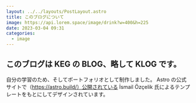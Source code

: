 ```yaml
---
layout: ../../layouts/PostLayout.astro
title: このブログについて
image: https://api.lorem.space/image/drink?w=400&h=225
date: 2023-03-04 09:31
categories:
  - image
---
```


## このブログは KEG の BLOG、略して KLOG です。

自分の学習のため、そしてポートフォリオとして制作しました。
Astro の公式サイトで（https://astro.build/）公開されている
İsmail Özçelik 氏によるテンプレートをもとにしてデザインされています。
